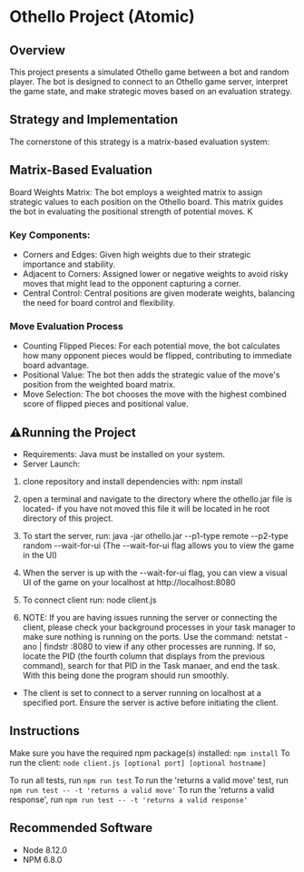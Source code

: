 
# Othello Project (Atomic)
##  Overview
This project presents a simulated Othello game between a bot and random player. The bot is designed to connect to an Othello game server, interpret the game state, and make strategic moves based on an evaluation strategy.

## Strategy and Implementation
The cornerstone of this strategy is a matrix-based evaluation system:

## Matrix-Based Evaluation
Board Weights Matrix: The bot employs a weighted matrix to assign strategic values to each position on the Othello board. This matrix guides the bot in evaluating the positional strength of potential moves.
K
### Key Components:
- Corners and Edges: Given high weights due to their strategic importance and stability.
- Adjacent to Corners: Assigned lower or negative weights to avoid risky moves that might lead to the opponent capturing a corner.
- Central Control: Central positions are given moderate weights, balancing the need for board control and flexibility.

### Move Evaluation Process
- Counting Flipped Pieces: For each potential move, the bot calculates how many opponent pieces would be flipped, contributing to immediate board advantage.
- Positional Value: The bot then adds the strategic value of the move's position from the weighted board matrix.
- Move Selection: The bot chooses the move with the highest combined score of flipped pieces and positional value.

## ⚠️Running the Project

- Requirements: Java must be installed on your system.
- Server Launch:

1) clone repository and install dependencies with: npm install
  
2) open a terminal and navigate to the directory where the othello.jar file is located- if you have not moved this file it will be located in he root directory of this project.

3) To start the server, run: java -jar othello.jar --p1-type remote --p2-type random --wait-for-ui (The --wait-for-ui flag allows you to view the game in the UI)
   
4) When the server is up with the --wait-for-ui flag, you can view a visual UI of the game on your localhost at http://localhost:8080

5) To connect client run: node client.js
6) NOTE: If you are having issues running the server or connecting the client, please check your background processes in your task manager to make sure nothing is running on the ports. Use the command: netstat -ano | findstr :8080 to view if any other processes are running. If so, locate the PID (the fourth column that displays from the previous command), search for that PID in the Task manaer, and end the task. With this being done the program should run smoothly.

- The client is set to connect to a server running on localhost at a specified port. Ensure the server is active before initiating the client.


## Instructions
Make sure you have the required npm package(s) installed: `npm install`
To run the client: `node client.js [optional port] [optional hostname]`

To run all tests, run `npm run test`
To run the 'returns a valid move' test, run `npm run test -- -t 'returns a valid move'`
To run the 'returns a valid response', run `npm run test -- -t 'returns a valid response'`

## Recommended Software
* Node 8.12.0
* NPM 6.8.0
